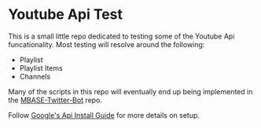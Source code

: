 # Youtube Api Test

This is a small little repo dedicated to testing some of the Youtube Api funcationality. Most testing will resolve around the following:

  - Playlist
  - Playlist Items
  - Channels
  
  Many of the scripts in this repo will eventually end up being implemented in the [MBASE-Twitter-Bot](https://github.com/eric-levinson/mbase-twitter-bot) repo.

  Follow [Google's Api Install Guide](https://github.com/google/google-api-nodejs-client#installation) for more details on setup.
